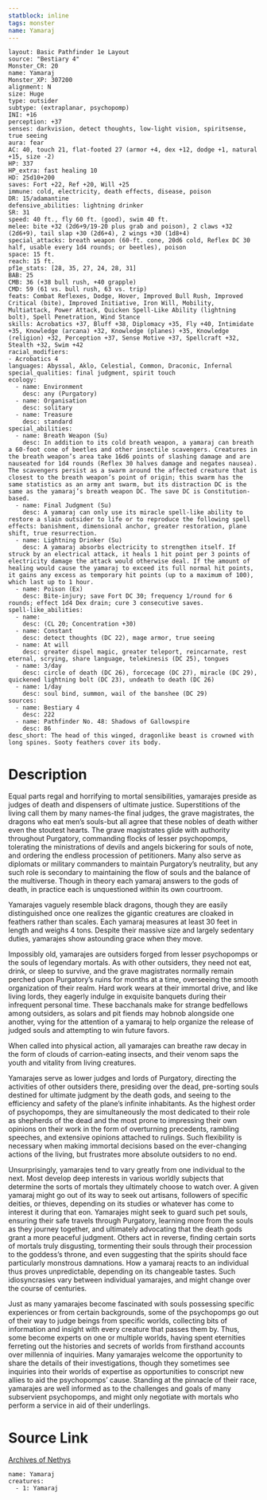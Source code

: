 ```yaml
---
statblock: inline
tags: monster
name: Yamaraj
---
```

```statblock
layout: Basic Pathfinder 1e Layout
source: "Bestiary 4"
Monster_CR: 20
name: Yamaraj
Monster_XP: 307200
alignment: N
size: Huge
type: outsider
subtype: (extraplanar, psychopomp)
INI: +16
perception: +37
senses: darkvision, detect thoughts, low-light vision, spiritsense, true seeing
aura: fear
AC: 40, touch 21, flat-footed 27 (armor +4, dex +12, dodge +1, natural +15, size -2)
HP: 337
HP_extra: fast healing 10
HD: 25d10+200
saves: Fort +22, Ref +20, Will +25
immune: cold, electricity, death effects, disease, poison
DR: 15/adamantine
defensive_abilities: lightning drinker
SR: 31
speed: 40 ft., fly 60 ft. (good), swim 40 ft.
melee: bite +32 (2d6+9/19-20 plus grab and poison), 2 claws +32 (2d6+9), tail slap +30 (2d6+4), 2 wings +30 (1d8+4)
special_attacks: breath weapon (60-ft. cone, 20d6 cold, Reflex DC 30 half, usable every 1d4 rounds; or beetles), poison
space: 15 ft.
reach: 15 ft.
pf1e_stats: [28, 35, 27, 24, 28, 31]
BAB: 25
CMB: 36 (+38 bull rush, +40 grapple)
CMD: 59 (61 vs. bull rush, 63 vs. trip)
feats: Combat Reflexes, Dodge, Hover, Improved Bull Rush, Improved Critical (bite), Improved Initiative, Iron Will, Mobility, Multiattack, Power Attack, Quicken Spell-Like Ability (lightning bolt), Spell Penetration, Wind Stance
skills: Acrobatics +37, Bluff +38, Diplomacy +35, Fly +40, Intimidate +35, Knowledge (arcana) +32, Knowledge (planes) +35, Knowledge (religion) +32, Perception +37, Sense Motive +37, Spellcraft +32, Stealth +32, Swim +42
racial_modifiers:
- Acrobatics 4
languages: Abyssal, Aklo, Celestial, Common, Draconic, Infernal
special_qualities: final judgment, spirit touch
ecology:
  - name: Environment
    desc: any (Purgatory)
  - name: Organisation
    desc: solitary
  - name: Treasure
    desc: standard
special_abilities:
  - name: Breath Weapon (Su)
    desc: In addition to its cold breath weapon, a yamaraj can breath a 60-foot cone of beetles and other insectile scavengers. Creatures in the breath weapon’s area take 16d6 points of slashing damage and are nauseated for 1d4 rounds (Reflex 30 halves damage and negates nausea). The scavengers persist as a swarm around the affected creature that is closest to the breath weapon’s point of origin; this swarm has the same statistics as an army ant swarm, but its distraction DC is the same as the yamaraj’s breath weapon DC. The save DC is Constitution-based.
  - name: Final Judgment (Su)
    desc: A yamaraj can only use its miracle spell-like ability to restore a slain outsider to life or to reproduce the following spell effects: banishment, dimensional anchor, greater restoration, plane shift, true resurrection.
  - name: Lightning Drinker (Su)
    desc: A yamaraj absorbs electricity to strengthen itself. If struck by an electrical attack, it heals 1 hit point per 3 points of electricity damage the attack would otherwise deal. If the amount of healing would cause the yamaraj to exceed its full normal hit points, it gains any excess as temporary hit points (up to a maximum of 100), which last up to 1 hour.
  - name: Poison (Ex)
    desc: Bite-injury; save Fort DC 30; frequency 1/round for 6 rounds; effect 1d4 Dex drain; cure 3 consecutive saves.
spell-like_abilities:
  - name:
    desc: (CL 20; Concentration +30)
  - name: Constant
    desc: detect thoughts (DC 22), mage armor, true seeing
  - name: At will
    desc: greater dispel magic, greater teleport, reincarnate, rest eternal, scrying, share language, telekinesis (DC 25), tongues
  - name: 3/day
    desc: circle of death (DC 26), forcecage (DC 27), miracle (DC 29), quickened lightning bolt (DC 23), undeath to death (DC 26)
  - name: 1/day
    desc: soul bind, summon, wail of the banshee (DC 29)
sources:
  - name: Bestiary 4
    desc: 222
  - name: Pathfinder No. 48: Shadows of Gallowspire
    desc: 86
desc_short: The head of this winged, dragonlike beast is crowned with long spines. Sooty feathers cover its body.
```
# Description
Equal parts regal and horrifying to mortal sensibilities, yamarajes preside as judges of death and dispensers of ultimate justice. Superstitions of the living call them by many names-the final judges, the grave magistrates, the dragons who eat men’s souls-but all agree that these nobles of death wither even the stoutest hearts. The grave magistrates glide with authority throughout Purgatory, commanding flocks of lesser psychopomps, tolerating the ministrations of devils and angels bickering for souls of note, and ordering the endless procession of petitioners. Many also serve as diplomats or military commanders to maintain Purgatory’s neutrality, but any such role is secondary to maintaining the flow of souls and the balance of the multiverse. Though in theory each yamaraj answers to the gods of death, in practice each is unquestioned within its own courtroom.

Yamarajes vaguely resemble black dragons, though they are easily distinguished once one realizes the gigantic creatures are cloaked in feathers rather than scales. Each yamaraj measures at least 30 feet in length and weighs 4 tons. Despite their massive size and largely sedentary duties, yamarajes show astounding grace when they move.

Impossibly old, yamarajes are outsiders forged from lesser psychopomps or the souls of legendary mortals. As with other outsiders, they need not eat, drink, or sleep to survive, and the grave magistrates normally remain perched upon Purgatory’s ruins for months at a time, overseeing the smooth organization of their realm. Hard work wears at their immortal drive, and like living lords, they eagerly indulge in exquisite banquets during their infrequent personal time. These bacchanals make for strange bedfellows among outsiders, as solars and pit fiends may hobnob alongside one another, vying for the attention of a yamaraj to help organize the release of judged souls and attempting to win future favors.

When called into physical action, all yamarajes can breathe raw decay in the form of clouds of carrion-eating insects, and their venom saps the youth and vitality from living creatures.

Yamarajes serve as lower judges and lords of Purgatory, directing the activities of other outsiders there, presiding over the dead, pre-sorting souls destined for ultimate judgment by the death gods, and seeing to the efficiency and safety of the plane’s infinite inhabitants. As the highest order of psychopomps, they are simultaneously the most dedicated to their role as shepherds of the dead and the most prone to impressing their own opinions on their work in the form of overturning precedents, rambling speeches, and extensive opinions attached to rulings. Such flexibility is necessary when making immortal decisions based on the ever-changing actions of the living, but frustrates more absolute outsiders to no end.

Unsurprisingly, yamarajes tend to vary greatly from one individual to the next. Most develop deep interests in various worldly subjects that determine the sorts of mortals they ultimately choose to watch over. A given yamaraj might go out of its way to seek out artisans, followers of specific deities, or thieves, depending on its studies or whatever has come to interest it during that eon. Yamarajes might seek to guard such pet souls, ensuring their safe travels through Purgatory, learning more from the souls as they journey together, and ultimately advocating that the death gods grant a more peaceful judgment. Others act in reverse, finding certain sorts of mortals truly disgusting, tormenting their souls through their procession to the goddess’s throne, and even suggesting that the spirits should face particularly monstrous damnations. How a yamaraj reacts to an individual thus proves unpredictable, depending on its changeable tastes. Such idiosyncrasies vary between individual yamarajes, and might change over the course of centuries.

Just as many yamarajes become fascinated with souls possessing specific experiences or from certain backgrounds, some of the psychopomps go out of their way to judge beings from specific worlds, collecting bits of information and insight with every creature that passes them by. Thus, some become experts on one or multiple worlds, having spent eternities ferreting out the histories and secrets of worlds from firsthand accounts over millennia of inquiries. Many yamarajes welcome the opportunity to share the details of their investigations, though they sometimes see inquiries into their worlds of expertise as opportunities to conscript new allies to aid the psychopomps’ cause. Standing at the pinnacle of their race, yamarajes are well informed as to the challenges and goals of many subservient psychopomps, and might only negotiate with mortals who perform a service in aid of their underlings.
# Source Link
[Archives of Nethys](https://aonprd.com/MonsterDisplay.aspx?ItemName=Yamaraj)
```encounter-table
name: Yamaraj
creatures:
  - 1: Yamaraj
```
